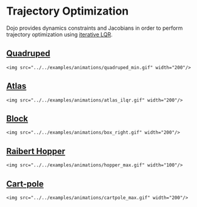 # Trajectory Optimization

Dojo provides dynamics constraints and Jacobians in order to perform trajectory optimization using [iterative LQR](https://github.com/thowell/IterativeLQR.jl). 

## [Quadruped](../../examples/trajectory_optimization/quadruped_min.jl)

```@raw html
<img src="../../examples/animations/quadruped_min.gif" width="200"/>
```

## [Atlas](../../examples/trajectory_optimization/atlas_min.jl)

```@raw html
<img src="../../examples/animations/atlas_ilqr.gif" width="200"/>
```

## [Block](../../examples/trajectory_optimization/box.jl)

```@raw html
<img src="../../examples/animations/box_right.gif" width="200"/>
```

## [Raibert Hopper](../../examples/trajectory_optimization/hopper_max.jl)

```@raw html
<img src="../../examples/animations/hopper_max.gif" width="100"/>
```

## [Cart-pole](../../examples/trajectory_optimization/cartpole_max.jl)

```@raw html
<img src="../../examples/animations/cartpole_max.gif" width="200"/>
```
